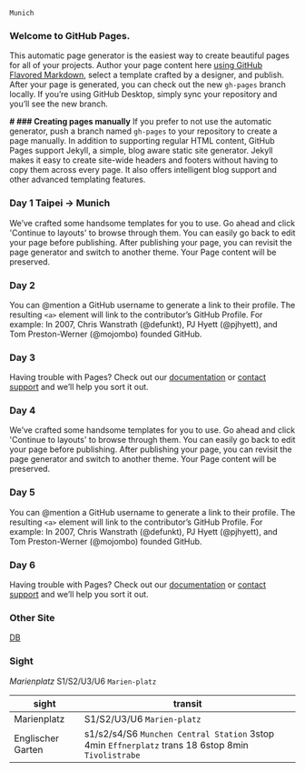 ```
Munich
```
### Welcome to GitHub Pages.
This automatic page generator is the easiest way to create beautiful pages for all of your projects. Author your page content here [using GitHub Flavored Markdown](https://guides.github.com/features/mastering-markdown/), select a template crafted by a designer, and publish. After your page is generated, you can check out the new `gh-pages` branch locally. If you’re using GitHub Desktop, simply sync your repository and you’ll see the new branch.

**# ### Creating pages manually**
If you prefer to not use the automatic generator, push a branch named `gh-pages` to your repository to create a page manually. In addition to supporting regular HTML content, GitHub Pages support Jekyll, a simple, blog aware static site generator. Jekyll makes it easy to create site-wide headers and footers without having to copy them across every page. It also offers intelligent blog support and other advanced templating features.

### Day 1 Taipei -> Munich
We’ve crafted some handsome templates for you to use. Go ahead and click 'Continue to layouts' to browse through them. You can easily go back to edit your page before publishing. After publishing your page, you can revisit the page generator and switch to another theme. Your Page content will be preserved.

### Day 2
You can @mention a GitHub username to generate a link to their profile. The resulting `<a>` element will link to the contributor’s GitHub Profile. For example: In 2007, Chris Wanstrath (@defunkt), PJ Hyett (@pjhyett), and Tom Preston-Werner (@mojombo) founded GitHub.

### Day 3
Having trouble with Pages? Check out our [documentation](https://help.github.com/pages) or [contact support](https://github.com/contact) and we’ll help you sort it out.

### Day 4
We’ve crafted some handsome templates for you to use. Go ahead and click 'Continue to layouts' to browse through them. You can easily go back to edit your page before publishing. After publishing your page, you can revisit the page generator and switch to another theme. Your Page content will be preserved.

### Day 5
You can @mention a GitHub username to generate a link to their profile. The resulting `<a>` element will link to the contributor’s GitHub Profile. For example: In 2007, Chris Wanstrath (@defunkt), PJ Hyett (@pjhyett), and Tom Preston-Werner (@mojombo) founded GitHub.

### Day 6
Having trouble with Pages? Check out our [documentation](https://help.github.com/pages) or [contact support](https://github.com/contact) and we’ll help you sort it out.

### Other Site
[DB](https://bahn.com)

### Sight
*Marienplatz*<a>
S1/S2/U3/U6 `Marien-platz`

sight | transit
------------ | -------------
Marienplatz | S1/S2/U3/U6 `Marien-platz`
Englischer Garten | s1/s2/s4/S6 `Munchen Central Station` 3stop 4min  `Effnerplatz` trans 18  6stop 8min `Tivolistrabe`
